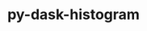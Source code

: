 ---
title: "py-dask-histogram"
layout: cache
categories: [package, develop]
meta: {"compilers": ["none"], "num_specs": 41, "num_specs_by_stack": {"hep": 41, "root": 41}, "oss": ["ubuntu24.04"], "platforms": ["linux"], "stacks": ["hep", "root"], "targets": ["x86_64_v3"], "versions": ["2024.12.1", "2025.2.0"]}
spec_details: [{"compiler": "none", "hash": "566lfe523ribv3jhgckrtpvklxq7sgwa", "os": "ubuntu24.04", "platform": "linux", "size": "-", "stacks": ["hep", "root"], "target": "x86_64_v3", "variants": ["build_system=python_pip"], "versions": ["2024.12.1"]}, {"compiler": "none", "hash": "5zmy22jhtodnm4z4du7pgtqo4j645lwm", "os": "ubuntu24.04", "platform": "linux", "size": "-", "stacks": ["hep", "root"], "target": "x86_64_v3", "variants": ["build_system=python_pip"], "versions": ["2025.2.0"]}, {"compiler": "none", "hash": "62s7avuqzfcwmjukaxqxmmfb55cblxpy", "os": "ubuntu24.04", "platform": "linux", "size": "-", "stacks": ["hep", "root"], "target": "x86_64_v3", "variants": ["build_system=python_pip"], "versions": ["2025.2.0"]}, {"compiler": "none", "hash": "6qnxugrltcdw232piddpp4m5gk6pfepu", "os": "ubuntu24.04", "platform": "linux", "size": "-", "stacks": ["hep", "root"], "target": "x86_64_v3", "variants": ["build_system=python_pip"], "versions": ["2024.12.1"]}, {"compiler": "none", "hash": "7fpjrqpvkqboucbkzoaruad6bd5her4w", "os": "ubuntu24.04", "platform": "linux", "size": "-", "stacks": ["hep", "root"], "target": "x86_64_v3", "variants": ["build_system=python_pip"], "versions": ["2024.12.1"]}, {"compiler": "none", "hash": "7i6rwl4q2nsvpvrkugtflldqt32puzd4", "os": "ubuntu24.04", "platform": "linux", "size": "-", "stacks": ["hep", "root"], "target": "x86_64_v3", "variants": ["build_system=python_pip"], "versions": ["2025.2.0"]}, {"compiler": "none", "hash": "aai7bza6mipgewzlwfgiz2i7sfhazeom", "os": "ubuntu24.04", "platform": "linux", "size": "-", "stacks": ["hep", "root"], "target": "x86_64_v3", "variants": ["build_system=python_pip"], "versions": ["2025.2.0"]}, {"compiler": "none", "hash": "anblocnpa7mhar3hjwjong6uwnoa2wwe", "os": "ubuntu24.04", "platform": "linux", "size": "-", "stacks": ["hep", "root"], "target": "x86_64_v3", "variants": ["build_system=python_pip"], "versions": ["2025.2.0"]}, {"compiler": "none", "hash": "bymgazls7iy7c2xxsqkulcoqsizhxqum", "os": "ubuntu24.04", "platform": "linux", "size": "-", "stacks": ["hep", "root"], "target": "x86_64_v3", "variants": ["build_system=python_pip"], "versions": ["2025.2.0"]}, {"compiler": "none", "hash": "ce6sqf3kaqhr77shmggbaip3umzjnhjc", "os": "ubuntu24.04", "platform": "linux", "size": "-", "stacks": ["hep", "root"], "target": "x86_64_v3", "variants": ["build_system=python_pip"], "versions": ["2025.2.0"]}, {"compiler": "none", "hash": "dimzljafgi6cxnkbkztv6jdygowlwgpw", "os": "ubuntu24.04", "platform": "linux", "size": "-", "stacks": ["hep", "root"], "target": "x86_64_v3", "variants": ["build_system=python_pip"], "versions": ["2025.2.0"]}, {"compiler": "none", "hash": "dy2x7wnc6wex2jw42nhr64ob5yum2het", "os": "ubuntu24.04", "platform": "linux", "size": "-", "stacks": ["hep", "root"], "target": "x86_64_v3", "variants": ["build_system=python_pip"], "versions": ["2025.2.0"]}, {"compiler": "none", "hash": "eiyr5ethkfwqgh6zl6xi5gl6by7zz3zg", "os": "ubuntu24.04", "platform": "linux", "size": "-", "stacks": ["hep", "root"], "target": "x86_64_v3", "variants": ["build_system=python_pip"], "versions": ["2025.2.0"]}, {"compiler": "none", "hash": "g7ymcpmjv47gnbb5td3hrtqaxtgwf5up", "os": "ubuntu24.04", "platform": "linux", "size": "-", "stacks": ["hep", "root"], "target": "x86_64_v3", "variants": ["build_system=python_pip"], "versions": ["2025.2.0"]}, {"compiler": "none", "hash": "hkfyjlveh2x4appnrmrct37qgg7c64k4", "os": "ubuntu24.04", "platform": "linux", "size": "-", "stacks": ["hep", "root"], "target": "x86_64_v3", "variants": ["build_system=python_pip"], "versions": ["2024.12.1"]}, {"compiler": "none", "hash": "idmkm7zxvpsaxjygocglulo72wz7bybl", "os": "ubuntu24.04", "platform": "linux", "size": "-", "stacks": ["hep", "root"], "target": "x86_64_v3", "variants": ["build_system=python_pip"], "versions": ["2025.2.0"]}, {"compiler": "none", "hash": "ij553ynkfj24flreli7xhijq45xglp2f", "os": "ubuntu24.04", "platform": "linux", "size": "-", "stacks": ["hep", "root"], "target": "x86_64_v3", "variants": ["build_system=python_pip"], "versions": ["2025.2.0"]}, {"compiler": "none", "hash": "jfy5k4uy6hz7oqbzi632zlup7mhmxavv", "os": "ubuntu24.04", "platform": "linux", "size": "-", "stacks": ["hep", "root"], "target": "x86_64_v3", "variants": ["build_system=python_pip"], "versions": ["2025.2.0"]}, {"compiler": "none", "hash": "jqrr4ehi7ebouyzmydmgptf3gtyucds5", "os": "ubuntu24.04", "platform": "linux", "size": "-", "stacks": ["hep", "root"], "target": "x86_64_v3", "variants": ["build_system=python_pip"], "versions": ["2024.12.1"]}, {"compiler": "none", "hash": "l2ulrzaxaq74jb5qe64eawdc5keegdy5", "os": "ubuntu24.04", "platform": "linux", "size": "-", "stacks": ["hep", "root"], "target": "x86_64_v3", "variants": ["build_system=python_pip"], "versions": ["2024.12.1"]}, {"compiler": "none", "hash": "lk54iozpkjqwyhgshinau23lve2h7u6z", "os": "ubuntu24.04", "platform": "linux", "size": "-", "stacks": ["hep", "root"], "target": "x86_64_v3", "variants": ["build_system=python_pip"], "versions": ["2025.2.0"]}, {"compiler": "none", "hash": "marbfbqtivufd73lsscoaplfx4zzy57p", "os": "ubuntu24.04", "platform": "linux", "size": "-", "stacks": ["hep", "root"], "target": "x86_64_v3", "variants": ["build_system=python_pip"], "versions": ["2025.2.0"]}, {"compiler": "none", "hash": "mpyyentom2ntxo6myqywnbklraa2htys", "os": "ubuntu24.04", "platform": "linux", "size": "-", "stacks": ["hep", "root"], "target": "x86_64_v3", "variants": ["build_system=python_pip"], "versions": ["2025.2.0"]}, {"compiler": "none", "hash": "n5zbuxehaeo2v26gucfugaku7vv7se7y", "os": "ubuntu24.04", "platform": "linux", "size": "-", "stacks": ["hep", "root"], "target": "x86_64_v3", "variants": ["build_system=python_pip"], "versions": ["2025.2.0"]}, {"compiler": "none", "hash": "niaaekhxaljyzfevkfnngd5xnzsi5d52", "os": "ubuntu24.04", "platform": "linux", "size": "-", "stacks": ["hep", "root"], "target": "x86_64_v3", "variants": ["build_system=python_pip"], "versions": ["2025.2.0"]}, {"compiler": "none", "hash": "nl4qnofuugggfesrggoqawwxhyvmfxbu", "os": "ubuntu24.04", "platform": "linux", "size": "-", "stacks": ["hep", "root"], "target": "x86_64_v3", "variants": ["build_system=python_pip"], "versions": ["2025.2.0"]}, {"compiler": "none", "hash": "ntujssq5owxdn2fsnppwjtafygalixw2", "os": "ubuntu24.04", "platform": "linux", "size": "-", "stacks": ["hep", "root"], "target": "x86_64_v3", "variants": ["build_system=python_pip"], "versions": ["2025.2.0"]}, {"compiler": "none", "hash": "p5jk2qa66l6o7puirlqdhytdx7fm2h35", "os": "ubuntu24.04", "platform": "linux", "size": "-", "stacks": ["hep", "root"], "target": "x86_64_v3", "variants": ["build_system=python_pip"], "versions": ["2025.2.0"]}, {"compiler": "none", "hash": "pyuna27ohe7yex7ig24ula7gfvwcymlv", "os": "ubuntu24.04", "platform": "linux", "size": "-", "stacks": ["hep", "root"], "target": "x86_64_v3", "variants": ["build_system=python_pip"], "versions": ["2024.12.1"]}, {"compiler": "none", "hash": "qeazyiuoqojzrengnvm6whansclrslok", "os": "ubuntu24.04", "platform": "linux", "size": "-", "stacks": ["hep", "root"], "target": "x86_64_v3", "variants": ["build_system=python_pip"], "versions": ["2025.2.0"]}, {"compiler": "none", "hash": "qp6bteu67vy7qdwicrewjqvdk5iqlrdn", "os": "ubuntu24.04", "platform": "linux", "size": "-", "stacks": ["hep", "root"], "target": "x86_64_v3", "variants": ["build_system=python_pip"], "versions": ["2025.2.0"]}, {"compiler": "none", "hash": "rnnbjrtbsvygpvzywa4sbjx47cfsdeig", "os": "ubuntu24.04", "platform": "linux", "size": "-", "stacks": ["hep", "root"], "target": "x86_64_v3", "variants": ["build_system=python_pip"], "versions": ["2025.2.0"]}, {"compiler": "none", "hash": "stpsf5sw3qjwaqu7zlzghbcqvxvvn3ot", "os": "ubuntu24.04", "platform": "linux", "size": "-", "stacks": ["hep", "root"], "target": "x86_64_v3", "variants": ["build_system=python_pip"], "versions": ["2025.2.0"]}, {"compiler": "none", "hash": "turzit5tssbcocgl3kuqba25unoqmif3", "os": "ubuntu24.04", "platform": "linux", "size": "-", "stacks": ["hep", "root"], "target": "x86_64_v3", "variants": ["build_system=python_pip"], "versions": ["2025.2.0"]}, {"compiler": "none", "hash": "un7y3ngb35kwsyknywpn3vjupsqe7okj", "os": "ubuntu24.04", "platform": "linux", "size": "-", "stacks": ["hep", "root"], "target": "x86_64_v3", "variants": ["build_system=python_pip"], "versions": ["2025.2.0"]}, {"compiler": "none", "hash": "upratlgnumnciq7tryn7mukprt5pvpum", "os": "ubuntu24.04", "platform": "linux", "size": "-", "stacks": ["hep", "root"], "target": "x86_64_v3", "variants": ["build_system=python_pip"], "versions": ["2025.2.0"]}, {"compiler": "none", "hash": "vjxy657d53xnuwjxoge4k72krnu7sxih", "os": "ubuntu24.04", "platform": "linux", "size": "-", "stacks": ["hep", "root"], "target": "x86_64_v3", "variants": ["build_system=python_pip"], "versions": ["2025.2.0"]}, {"compiler": "none", "hash": "yaog3y6wkemowpuffgjlaj2wfttlygnd", "os": "ubuntu24.04", "platform": "linux", "size": "-", "stacks": ["hep", "root"], "target": "x86_64_v3", "variants": ["build_system=python_pip"], "versions": ["2024.12.1"]}, {"compiler": "none", "hash": "yf23depngcipour62gvcqtl4l2g4m6mx", "os": "ubuntu24.04", "platform": "linux", "size": "-", "stacks": ["hep", "root"], "target": "x86_64_v3", "variants": ["build_system=python_pip"], "versions": ["2025.2.0"]}, {"compiler": "none", "hash": "yh6xplhmm4wwd4jxakwftbycvdefsagi", "os": "ubuntu24.04", "platform": "linux", "size": "-", "stacks": ["hep", "root"], "target": "x86_64_v3", "variants": ["build_system=python_pip"], "versions": ["2024.12.1"]}, {"compiler": "none", "hash": "z5mjxr74ug4c4rinxr53axxdas7wgsyq", "os": "ubuntu24.04", "platform": "linux", "size": "-", "stacks": ["hep", "root"], "target": "x86_64_v3", "variants": ["build_system=python_pip"], "versions": ["2025.2.0"]}]
---